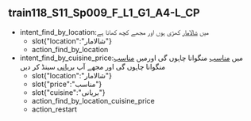 ## train118_S11_Sp009_F_L1_G1_A4-L_CP
* intent_find_by_location:میں [شالامار](location) کھڑی ہوں اور مجھے کچھ کھانا ہے
	- slot{"location":"شالامار"}
	- action_find_by_location
* intent_find_by_cuisine_price:میں [مناسب](price) منگوانا چاہوں گی اورمیں [مناسب](price) منگوانا چاہوں گی اور مجھے آپ [بریانی](cuisine) سینڈ کر دیں
	- slot{"location":"شالامار"}
	- slot{"price":"مناسب"}
	- slot{"cuisine":"بریانی"}
	- action_find_by_location_cuisine_price
	- action_restart